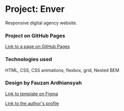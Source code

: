 # Project: Enver

Responsive digital agency website.

### Project on GitHub Pages

[Link to a page on GitHub Pages](https://irina-tim.github.io/enver/index.html)

### Technologies used

HTML, CSS, СSS animations, flexbox, grid, Nested BEM

### Design by Fauzan Ardhiansyah

[Link to template on Figma](https://www.figma.com/community/file/1058842196634115002)

[Link to the author's profile](https://www.figma.com/@ozanardhi)
